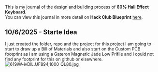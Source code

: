 <!--
  ===================    !!READ THIS NOTICE!!   ====================
  DO NOT edit this file manually. Your changes WILL BE OVERWRITTEN!
  This journal is auto generated and updated by Hack Club Blueprint.
  To edit this file, please edit your journal entries on Blueprint.
  ==================================================================
-->

This is my journal of the design and building process of **60% Hall Effect Keyboard**.  
You can view this journal in more detail on **Hack Club Blueprint** [here](https://blueprint.hackclub.com/projects/262).


## 10/6/2025 - Starte Idea  

I just created the folder, repo and the project for this project I am going to start to draw up a Bill of Materials and also start on the Custom PCB footprint as i am using a Gateron Magnetic Jade Low Prifile and i could not find any footprint for this on github or elsewhere.
![619iW-ivDlL._UF894,1000_QL80_.jpg](https://blueprint.hackclub.com/user-attachments/blobs/redirect/eyJfcmFpbHMiOnsiZGF0YSI6ODIxLCJwdXIiOiJibG9iX2lkIn19--255b994c5dc041fed7fa3fdcd23ea9b3de389e00/619iW-ivDlL._UF894%2C1000_QL80_.jpg)
  

